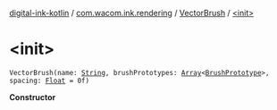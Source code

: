 [digital-ink-kotlin](../../index.md) / [com.wacom.ink.rendering](../index.md) / [VectorBrush](index.md) / [&lt;init&gt;](./-init-.md)

# &lt;init&gt;

`VectorBrush(name: `[`String`](https://kotlinlang.org/api/latest/jvm/stdlib/kotlin/-string/index.html)`, brushPrototypes: `[`Array`](https://kotlinlang.org/api/latest/jvm/stdlib/kotlin/-array/index.html)`<`[`BrushPrototype`](../-brush-prototype/index.md)`>, spacing: `[`Float`](https://kotlinlang.org/api/latest/jvm/stdlib/kotlin/-float/index.html)` = 0f)`

**Constructor**

